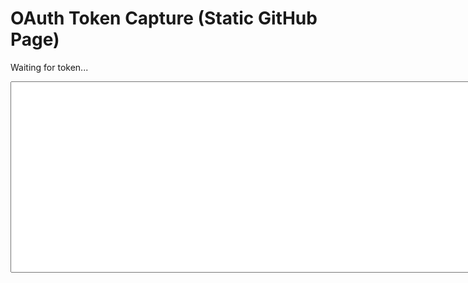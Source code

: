 <!DOCTYPE html>
<html>
<head>
  <title>OAuth Token Capture</title>
</head>
<body>
  <h1>OAuth Token Capture (Static GitHub Page)</h1>
  <p id="status">Waiting for token...</p>

  <textarea id="log" rows="20" cols="100" readonly></textarea>

  <script>
    const hash = window.location.hash.substring(1);
    const params = new URLSearchParams(hash);
    const id_token = params.get("id_token");

    const logBox = document.getElementById("log");
    const status = document.getElementById("status");

    if (id_token) {
      const time = new Date().toISOString();
      const entry = `--- ${time} ---\nToken: ${id_token}\nURL: ${window.location.href}\n\n`;

      // Save in browser localStorage (not shared)
      const existing = localStorage.getItem("token_logs") || "";
      const updated = existing + entry;
      localStorage.setItem("token_logs", updated);

      logBox.value = updated;
      status.textContent = "✅ Token captured and saved in your browser (localStorage).";
    } else {
      status.textContent = "⚠️ No id_token found in URL fragment.";
      logBox.value = localStorage.getItem("token_logs") || "";
    }
  </script>
</body>
</html>
